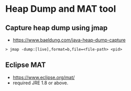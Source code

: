 # Heap Dump and MAT tool

## Capture heap dump using jmap
- https://www.baeldung.com/java-heap-dump-capture
```
> jmap -dump:[live],format=b,file=<file-path> <pid>
```

## Eclipse MAT
- https://www.eclipse.org/mat/
- required JRE 1.8 or above.


